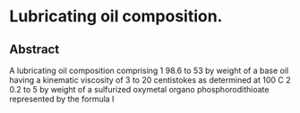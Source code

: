 # Lubricating oil composition.

## Abstract
A lubricating oil composition comprising 1 98.6 to 53 by weight of a base oil having a kinematic viscosity of 3 to 20 centistokes as determined at 100 C 2 0.2 to 5 by weight of a sulfurized oxymetal organo phosphorodithioate represented by the formula I